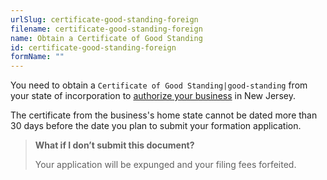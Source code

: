 ```yaml
---
urlSlug: certificate-good-standing-foreign
filename: certificate-good-standing-foreign
name: Obtain a Certificate of Good Standing
id: certificate-good-standing-foreign
formName: ""
---
```

You need to obtain a `Certificate of Good Standing|good-standing` from your state of incorporation to [authorize your business](/tasks/form-business-entity) in New Jersey.

The certificate from the business's home state cannot be dated more than 30 days before the date you plan to submit your formation application.

> **What if I don’t submit this document?**
>
> Your application will be expunged and your filing fees forfeited.